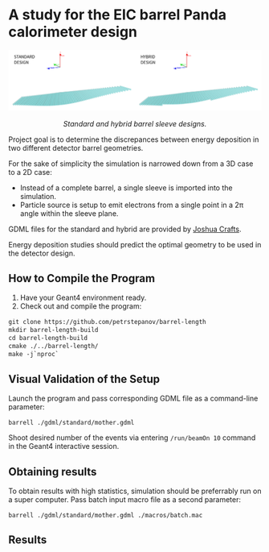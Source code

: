 # A study for the EIC barrel Panda calorimeter design

![Standard and hybrid barrel sleeve designs](https://github.com/petrstepanov/barrel-length/blob/main/resources/design.png?raw=true "Standard and hybrid barrel sleeve designs")
<center><i>Standard and hybrid barrel sleeve designs.</i></center>

Project goal is to determine the discrepances between energy deposition in two different detector barrel geometries.

For the sake of simplicity the simulation is narrowed down from a 3D case to a 2D case:

* Instead of a complete barrel, a single sleeve is imported into the simulation.
* Particle source is setup to emit electrons from a single point in a 2π angle within the sleeve plane.

GDML files for the standard and hybrid are provided by [Joshua Crafts](mailto:crafts@cua.edu).

Energy deposition studies should predict the optimal geometry to be used in the detector design.

## How to Compile the Program

1. Have your Geant4 environment ready.
2. Check out and compile the program:

```
git clone https://github.com/petrstepanov/barrel-length
mkdir barrel-length-build
cd barrel-length-build
cmake ./../barrel-length/
make -j`nproc`
```

## Visual Validation of the Setup

Launch the program and pass corresponding GDML file as a command-line parameter:

```
barrell ./gdml/standard/mother.gdml
```

Shoot desired number of the events via entering `/run/beamOn 10` command in the Geant4 interactive session.

## Obtaining results

To obtain results with high statistics, simulation should be preferrably run on a super computer. Pass batch input macro file as a second parameter:

```
barrell ./gdml/standard/mother.gdml ./macros/batch.mac
```

## Results
